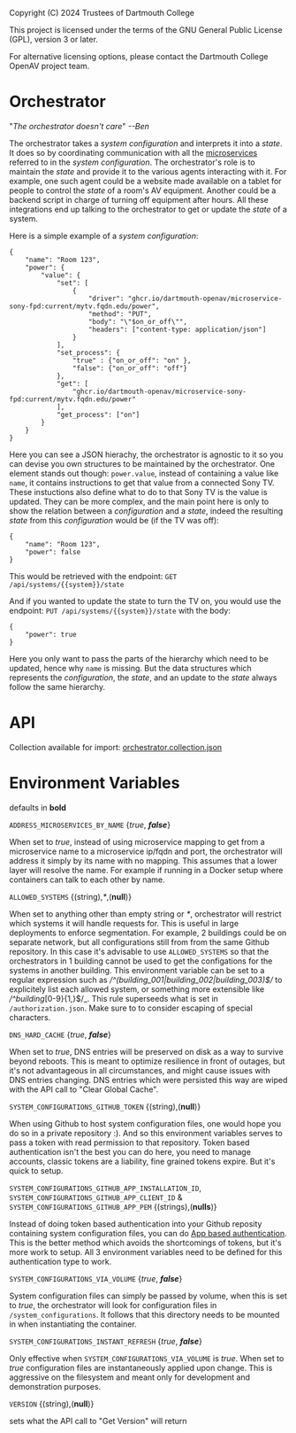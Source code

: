 Copyright (C) 2024 Trustees of Dartmouth College

This project is licensed under the terms of the GNU General Public License (GPL), version 3 or later.

For alternative licensing options, please contact the Dartmouth College OpenAV project team.


# Orchestrator

"_The orchestrator doesn't care_" _--Ben_

The orchestrator takes a *system configuration* and interprets it into a *state*. It does so by coordinating communication with all the [microservices](https://github.com/orgs/Dartmouth-OpenAV/repositories?q=microservice) referred to in the *system configuration*. The orchestrator's role is to maintain the *state* and provide it to the various agents interacting with it. For example, one such agent could be a website made available on a tablet for people to control the *state* of a room's AV equipment. Another could be a backend script in charge of turning off equipment after hours. All these integrations end up talking to the orchestrator to get or update the *state* of a system.

Here is a simple example of a *system configuration*:

```
{
    "name": "Room 123",
    "power": {
        "value": {
            "set": [
                {
                    "driver": "ghcr.io/dartmouth-openav/microservice-sony-fpd:current/mytv.fqdn.edu/power",
                    "method": "PUT",
                    "body": "\"$on_or_off\"",
                    "headers": ["content-type: application/json"]
                }
            ],
            "set_process": {
                "true" : {"on_or_off": "on" },
                "false": {"on_or_off": "off"}
            },
            "get": [
                "ghcr.io/dartmouth-openav/microservice-sony-fpd:current/mytv.fqdn.edu/power"
            ],
            "get_process": ["on"]
        }
    }
}
```

Here you can see a JSON hierachy, the orchestrator is agnostic to it so you can devise you own structures to be maintained by the orchestrator. One element stands out though: `power.value`, instead of containing a value like `name`, it contains instructions to get that value from a connected Sony TV. These instuctions also define what to do to that Sony TV is the value is updated. They can be more complex, and the main point here is only to show the relation between a *configuration* and a *state*, indeed the resulting *state* from this *configuration* would be (if the TV was off):

```
{
    "name": "Room 123",
    "power": false
}
```

This would be retrieved with the endpoint: `GET /api/systems/{{system}}/state`

And if you wanted to update the state to turn the TV on, you would use the endpoint: `PUT /api/systems/{{system}}/state` with the body:


```
{
    "power": true
}
```

Here you only want to pass the parts of the hierarchy which need to be updated, hence why `name` is missing. But the data structures which represents the *configuration*, the *state*, and an update to the *state* always follow the same hierarchy.


# API

Collection available for import: [orchestrator.collection.json](https://github.com/Dartmouth-OpenAV/orchestrator/blob/main/orchestrator.collection.json)


# Environment Variables
defaults in **bold**

`ADDRESS_MICROSERVICES_BY_NAME` {_true_, **_false_**}

When set to _true_, instead of using microservice mapping to get from a microservice name to a microservice ip/fqdn and port, the orchestrator will address it simply by its name with no mapping. This assumes that a lower layer will resolve the name. For example if running in a Docker setup where containers can talk to each other by name.

`ALLOWED_SYSTEMS` {(string),_*_,(**null**)}

When set to anything other than empty string or _*_, orchestrator will restrict which systems it will handle requests for. This is useful in large deployments to enforce segmentation. For example, 2 buildings could be on separate network, but all configurations still from from the same Github repository. In this case it's advisable to use `ALLOWED_SYSTEMS` so that the orchestrators in 1 building cannot be used to get the configations for the systems in another building. This environment variable can be set to a regular expression such as _/^(building_001|building_002|building_003)$/_ to explicitely list each allowed system, or something more extensible like _/^building_[0-9}{1,}$/_. This rule superseeds what is set in `/authorization.json`. Make sure to to consider escaping of special characters.

`DNS_HARD_CACHE` {_true_, **_false_**}

When set to _true_, DNS entries will be preserved on disk as a way to survive beyond reboots. This is meant to optimize resilience in front of outages, but it's not advantageous in all circumstances, and might cause issues with DNS entries changing. DNS entries which were persisted this way are wiped with the API call to "Clear Global Cache".

`SYSTEM_CONFIGURATIONS_GITHUB_TOKEN` {(string),(**null**)}

When using Github to host system configuration files, one would hope you do so in a private repository :). And so this environment variables serves to pass a token with read permission to that repository. Token based authentication isn't the best you can do here, you need to manage accounts, classic tokens are a liability, fine grained tokens expire. But it's quick to setup.

`SYSTEM_CONFIGURATIONS_GITHUB_APP_INSTALLATION_ID`, `SYSTEM_CONFIGURATIONS_GITHUB_APP_CLIENT_ID` & `SYSTEM_CONFIGURATIONS_GITHUB_APP_PEM` {(strings),(**nulls**)}

Instead of doing token based authentication into your Github reposity containing system configuration files, you can do [App based authentication](https://docs.github.com/en/apps/creating-github-apps/authenticating-with-a-github-app/about-authentication-with-a-github-app). This is the better method which avoids the shortcomings of tokens, but it's more work to setup. All 3 environment variables need to be defined for this authentication type to work.

`SYSTEM_CONFIGURATIONS_VIA_VOLUME` {_true_, **_false_**}

System configuration files can simply be passed by volume, when this is set to _true_, the orchestrator will look for configuration files in `/system_configurations`. It follows that this directory needs to be mounted in when instantiating the container.

`SYSTEM_CONFIGURATIONS_INSTANT_REFRESH` {_true_, **_false_**}

Only effective when `SYSTEM_CONFIGURATIONS_VIA_VOLUME` is _true_. When set to _true_ configuration files are instantaneously applied upon change. This is aggressive on the filesystem and meant only for development and demonstration purposes.

`VERSION` {(string),(**null**)}

sets what the API call to "Get Version" will return
